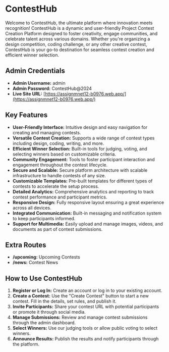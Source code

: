 # ContestHub

Welcome to ContestHub, the ultimate platform where innovation meets recognition! ContestHub is a dynamic and user-friendly Project Contest Creation Platform designed to foster creativity, engage communities, and celebrate talent across various domains. Whether you're organizing a design competition, coding challenge, or any other creative contest, ContestHub is your go-to destination for seamless contest creation and efficient winner selection.

## Admin Credentials

- **Admin Username:** admin
- **Admin Password:** ContestHub@2024
- **Live Site URL:** [https://assignmnet12-b0976.web.app/](https://assignmnet12-b0976.web.app/)

## Key Features

- **User-Friendly Interface:** Intuitive design and easy navigation for creating and managing contests.
- **Versatile Contest Creation:** Supports a wide range of contest types including design, coding, writing, and more.
- **Efficient Winner Selection:** Built-in tools for judging, voting, and selecting winners based on customizable criteria.
- **Community Engagement:** Tools to foster participant interaction and engagement throughout the contest lifecycle.
- **Secure and Scalable:** Secure platform architecture with scalable infrastructure to handle contests of any size.
- **Customizable Templates:** Pre-built templates for different types of contests to accelerate the setup process.
- **Detailed Analytics:** Comprehensive analytics and reporting to track contest performance and participant metrics.
- **Responsive Design:** Fully responsive layout ensuring a great experience across all devices.
- **Integrated Communication:** Built-in messaging and notification system to keep participants informed.
- **Support for Multimedia:** Easily upload and manage images, videos, and documents as part of contest submissions.

## Extra Routes


- **/upcoming:** Upcoming Contests
- **/news:** Contest News

## How to Use ContestHub

1. **Register or Log In:** Create an account or log in to your existing account.
2. **Create a Contest:** Use the "Create Contest" button to start a new contest. Fill in the details, set rules, and publish it.
3. **Invite Participants:** Share your contest URL with potential participants or promote it through social media.
4. **Manage Submissions:** Review and manage contest submissions through the admin dashboard.
5. **Select Winners:** Use our judging tools or allow public voting to select winners.
6. **Announce Results:** Publish the results and notify participants through the platform.


